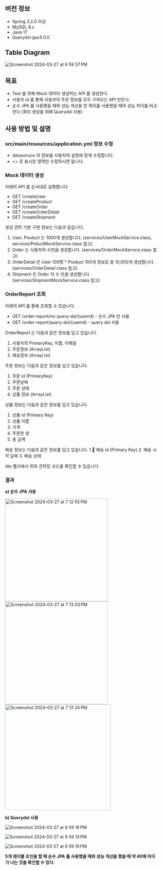 ## 버전 정보 
- Spring 3.2.0 이상
- MySQL 8.x 
- Java 17
- Querydsl-jpa:5.0.0

## Table Diagram 
![Screenshot 2024-03-27 at 9 59 57 PM](https://github.com/2024-capston/OrderReportTest-Spring/assets/79124461/dd86514f-7ad3-497f-8386-31ea0925334b)

## 목표 
- Test 를 위해 Mock 데이터 생성하는 API 를 생성한다.
- 사용자 id 를 통해 사용자의 주문 정보를 모두 가져오는 API 만든다.
- 순수 JPA 를 사용했을 때와 성능 개선을 한 쿼리를 사용했을 때의 성능 차이를 비교한다 (쿼리 생성을 위해 Querydsl 사용) 

## 사용 방법 및 설명 
### src/main/resources/application.yml 정보 수정
- datasoruce 의 정보를 사용자의 설정에 맞게 수정합니다.
- <> 로 표시한 영역만 수정하시면 됩니다. 

### Mock 데이터 생성
아래의 API 를 순서대로 실행합니다 
- GET /createUser
- GET /createProduct
- GET /createOrder
- GET /createOrderDetail
- GET /createShipment

생성 관련 기본 구현 정보는 다음과 같습니다. 
1. User, Product 는 1000개 생성합니다. (services/UserMockService.class, services/PrductMockService.class 참고) 
2. Order 는 사용자의 수만큼 생성합니다. (services/OrderMockService.class 참고) 
3. OrderDetail 은 User 100명 * Product 100개 정보로 총 10,000개 생성합니다. (services/OrderDetail.class 참고)
4. Shipment 은 Order 의 수 만큼 생성합니다 (services/ShipmentMockService.class 참고)

### OrderReport 조회

아래의 API 를 통해 조회할 수 있습니다.

- GET /order-report/no-query-dsl/{userid} - 순수 JPA 만 사용 
- GET /order-report/query-dsl/{userid} - query dsl 사용 

OrderReport 는 다음과 같은 정보를 담고 있습니다. 
1. 사용자의 PrimaryKey, 이름, 이메일
2. 주문정보 (ArrayList)
3. 배송정보 (ArrayList)

주문 정보는 다음과 같은 정보를 담고 있습니다. 
1. 주문 id (PrimaryKey)
2. 주문날짜
3. 주문 상태
4. 상품 정보 (ArrayList)

상품 정보는 다음과 같은 정보를 담고 있습니다. 
1. 상품 id (Primary Key)
2. 상품 이름
3. 가격
4. 주문한 양
5. 총 금액 

배송 정보는 다음과 같은 정보를 담고 있습니다. 
1. 배송 id (Primary Key) 
2. 배송 시작 날짜 
3. 배송 상태 

dto 폴더에서 위와 관련된 코드를 확인할 수 있습니다. 

### 결과

**a) 순수 JPA 사용**

<img width="337" alt="Screenshot 2024-03-27 at 7 12 55 PM" src="https://github.com/2024-capston/OrderReportTest-Spring/assets/79124461/7f83b5b4-74ff-4da3-9b3c-3260c8bbbd91">

<img width="338" alt="Screenshot 2024-03-27 at 7 13 03 PM" src="https://github.com/2024-capston/OrderReportTest-Spring/assets/79124461/d33c8308-d9d0-4e6d-9dfb-af79daa38728">

<img width="347" alt="Screenshot 2024-03-27 at 7 13 24 PM" src="https://github.com/2024-capston/OrderReportTest-Spring/assets/79124461/ef2d4495-4edf-4e68-9f3e-c4c4a27d6e33">

**b) Querydsl 사용** 

![Screenshot 2024-03-27 at 9 59 16 PM](https://github.com/2024-capston/OrderReportTest-Spring/assets/79124461/5f6bf852-089b-492d-8025-f9ea11c3cabb)

![Screenshot 2024-03-27 at 9 59 13 PM](https://github.com/2024-capston/OrderReportTest-Spring/assets/79124461/496729b3-406e-46ed-9f76-e596504cde8e)

![Screenshot 2024-03-27 at 9 59 10 PM](https://github.com/2024-capston/OrderReportTest-Spring/assets/79124461/55209185-fc1e-49b8-9038-5ddc57983515)

**5개 테이블 조인을 할 때 순수 JPA 를 사용했을 때와 성능 개선을 했을 때 약 40배 차이가 나는 것을 확인할 수 있다.** 
